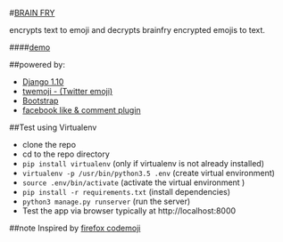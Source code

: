 #[BRAIN FRY](http://brainfry.heroku.com)

encrypts text to emoji and decrypts brainfry encrypted emojis to text.

####[demo](http://brainfry.heroku.com)

##powered by:
* [Django 1.10](https://www.djangoproject.com/)
* [twemoji - (Twitter emoji)](https://twitter.github.io/twemoji/)
* [Bootstrap](https://getbootstrap.com/)
* [facebook like & comment plugin](https://developers.facebook.com/docs/plugins/comments)


##Test using Virtualenv
 * clone the repo
 * cd to the repo directory
 * `pip install virtualenv` (only if virtualenv is not already installed)
 * `virtualenv -p /usr/bin/python3.5 .env` (create virtual environment)
 * `source .env/bin/activate` (activate the virtual environment )
 * `pip install -r requirements.txt` (install dependencies)
 *  `python3 manage.py runserver` (run the server)
 *  Test the app via browser typically at http://localhost:8000

##note
Inspired by [firefox codemoji](https://blog.mozilla.org/press-uk/2016/06/28/meet-codemoji-mozillas-new-game-for-teaching-encryption-basics-with-emoji/)
